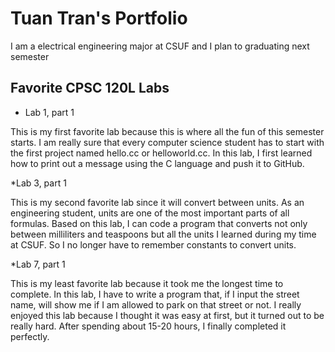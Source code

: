 
# Tuan Tran's Portfolio

I am a electrical engineering major at CSUF and I plan to graduating next semester 

## Favorite CPSC 120L Labs

* Lab 1, part 1

This is my first favorite lab because this is where all the fun of this semester starts. I am really sure that every computer science student has to start with the first project named hello.cc or helloworld.cc. In this lab, I first learned how to print out a message using the C language and push it to GitHub.

*Lab 3, part 1

This is my second favorite lab since it will convert between units. As an engineering student, units are one of the most important parts of all formulas. Based on this lab, I can code a program that converts not only between milliliters and teaspoons but all the units I learned during my time at CSUF. So I no longer have to remember constants to convert units.

*Lab 7, part 1

This is my least favorite lab because it took me the longest time to complete. In this lab, I have to write a program that, if I input the street name, will show me if I am allowed to park on that street or not. I really enjoyed this lab because I thought it was easy at first, but it turned out to be really hard. After spending about 15-20 hours, I finally completed it perfectly.